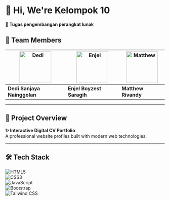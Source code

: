 # 👋 Hi, We're **Kelompok 10**  
🚀 **Tugas pengembangan perangkat lunak**  

## 👥 Team Members
| <img src="https://media.stickerswiki.app/moyai_stones/2014977.512.webp" width="100" alt="Dedi"> | <img src="https://media.stickerswiki.app/moyai_stones/2014979.512.webp" width="100" alt="Enjel"> | <img src="https://media.stickerswiki.app/emotbatuyyz/38339.512.webp" width="100" alt="Matthew"> |
|----------|----------|----------|
| **Dedi Sanjaya Nainggolan** | **Enjel Boyzest Saragih** | **Matthew Rivandy** |

---

## 📌 Project Overview
**✨ Interactive Digital CV Portfolio**  
A professional website profiles built with modern web technologies.

---

## 🛠 Tech Stack  
![HTML5](https://img.shields.io/badge/-HTML5-E34F26?logo=html5&logoColor=white&style=for-the-badge)  
![CSS3](https://img.shields.io/badge/-CSS3-1572B6?logo=css3&logoColor=white&style=for-the-badge)  
![JavaScript](https://img.shields.io/badge/-JavaScript-F7DF1E?logo=javascript&logoColor=black&style=for-the-badge)  
![Bootstrap](https://img.shields.io/badge/-Bootstrap-7952B3?logo=bootstrap&logoColor=white&style=for-the-badge)  
![Tailwind CSS](https://img.shields.io/badge/-Tailwind_CSS-06B6D4?logo=tailwind-css&logoColor=white&style=for-the-badge)
